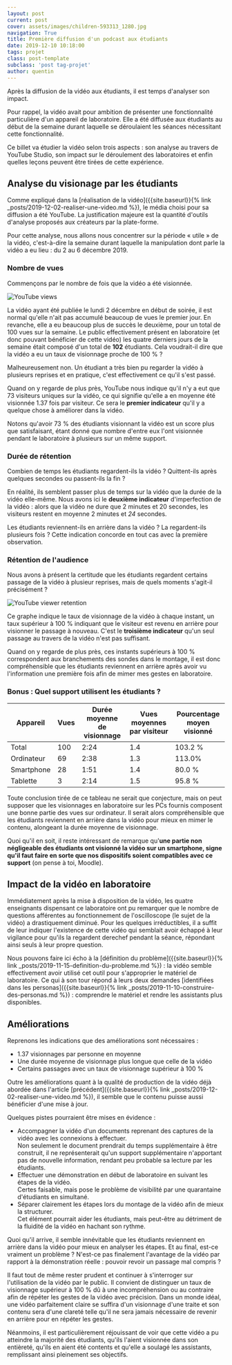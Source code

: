 ```yaml
---
layout: post
current: post
cover: assets/images/children-593313_1280.jpg
navigation: True
title: Première diffusion d'un podcast aux étudiants
date: 2019-12-10 10:18:00
tags: projet
class: post-template
subclass: 'post tag-projet'
author: quentin
---
```

Après la diffusion de la vidéo aux étudiants, il est temps d'analyser son impact.

Pour rappel, la vidéo avait pour ambition de présenter une fonctionnalité particulière d'un appareil de laboratoire.
Elle a été diffusée aux étudiants au début de la semaine durant laquelle se déroulaient les séances nécessitant cette fonctionnalité.

Ce billet va étudier la vidéo selon trois aspects : son analyse au travers de YouTube Studio, son impact sur le déroulement des laboratoires et enfin quelles leçons peuvent être tirées de cette expérience.

## Analyse du visionage par les étudiants
Comme expliqué dans la [réalisation de la vidéo]({{site.baseurl}}{% link _posts/2019-12-02-realiser-une-video.md %}), le média choisi pour sa diffusion a été YouTube.
La justification majeure est la quantité d'outils d'analyse proposés aux créateurs par la plate-forme.

Pour cette analyse, nous allons nous concentrer sur la période « utile » de la vidéo, c'est-à-dire la semaine durant laquelle la manipulation dont parle la vidéo a eu lieu : du 2 au 6 décembre 2019.

### Nombre de vues
Commençons par le nombre de fois que la vidéo a été visionnée.

![YouTube views](assets/images/YouTube-analytics/views.png)

La vidéo ayant été publiée le lundi 2 décembre en début de soirée, il est normal qu'elle n'ait pas accumulé beaucoup de vues le premier jour.
En revanche, elle a eu beaucoup plus de succès le deuxième, pour un total de 100 vues sur la semaine.
Le public effectivement présent en laboratoire (et donc pouvant bénéficier de cette vidéo) les quatre derniers jours de la semaine était composé d'un total de **102** étudiants.
Cela voudrait-il dire que la vidéo a eu un taux de visionnage proche de 100 % ?

Malheureusement non.
Un étudiant a très bien pu regarder la vidéo à plusieurs reprises et en pratique, c'est effectivement ce qu'il s'est passé.

Quand on y regarde de plus près, YouTube nous indique qu'il n'y a eut que 73 visiteurs uniques sur la vidéo, ce qui signifie qu'elle a en moyenne été visionnée 1.37 fois par visiteur.
Ce sera le **premier indicateur** qu'il y a quelque chose à améliorer dans la vidéo.

Notons qu'avoir 73 % des étudiants visionnant la vidéo est un score plus que satisfaisant, étant donné que nombre d'entre eux l'ont visionnée pendant le laboratoire à plusieurs sur un même support.

### Durée de rétention
Combien de temps les étudiants regardent-ils la vidéo ? Quittent-ils après quelques secondes ou passent-ils la fin ?

En réalité, ils semblent passer plus de temps sur la vidéo que la durée de la vidéo elle-même.
Nous avons ici le **deuxième indicateur** d'imperfection de la vidéo : alors que la vidéo ne dure que 2 minutes et 20 secondes, les visiteurs restent en moyenne 2 minutes et *24* secondes.

Les étudiants reviennent-ils en arrière dans la vidéo ? La regardent-ils plusieurs fois ?
Cette indication concorde en tout cas avec la première observation.

### Rétention de l'audience
Nous avons à présent la certitude que les étudiants regardent certains passage de la vidéo à plusieur reprises, mais de quels moments s'agit-il précisément ?

![YouTube viewer retention](assets/images/YouTube-analytics/retention.png)

Ce graphe indique le taux de visionnage de la vidéo à chaque instant, un taux supérieur à 100 % indiquant que le visiteur est revenu en arrière pour visionner le passage à nouveau.
C'est le **troisième indicateur** qu'un seul passage au travers de la vidéo n'est pas suffisant.

Quand on y regarde de plus près, ces instants supérieurs à 100 % correspondent aux branchements des sondes dans le montage, il est donc compréhensible que les étudiants reviennent en arrière après avoir vu l'information une première fois afin de mimer mes gestes en laboratoire.

### Bonus : Quel support utilisent les étudiants ?

| Appareil | Vues | Durée moyenne de visionnage | Vues moyennes par visiteur | Pourcentage moyen visionné |
|----------|------|-----------------------------|----------------------------|----------------------------|
|Total | 100 | 2:24 | 1.4 | 103.2 % |
|Ordinateur | 69 | 2:38 | 1.3 | 113.0% |
|Smartphone | 28 | 1:51 | 1.4 | 80.0 % |
| Tablette | 3 | 2:14 | 1.5 | 95.8 % |

Toute conclusion tirée de ce tableau ne serait que conjecture, mais on peut supposer que les visionnages en laboratoire sur les PCs fournis composent une bonne partie des vues sur ordinateur.
Il serait alors compréhensible que les étudiants reviennent en arrière dans la vidéo pour mieux en mimer le contenu, alongeant la durée moyenne de visionnage.

Quoi qu'il en soit, il reste intéressant de remarque qu'**une partie non négligeable des étudiants ont visionné la vidéo sur un smartphone, signe qu'il faut faire en sorte que nos dispositifs soient compatibles avec ce support** (on pense à toi, Moodle).



## Impact de la vidéo en laboratoire
Immédiatement après la mise à disposition de la vidéo, les quatre enseignants dispensant ce laboratoire ont pu remarquer que le nombre de questions afférentes au fonctionnement de l'oscilloscope (le sujet de la vidéo) a drastiquement diminué.
Pour les quelques irréductibles, il a suffit de leur indiquer l'existence de cette vidéo qui semblait avoir échappé à leur vigilance pour qu'ils la regardent derechef pendant la séance, répondant ainsi seuls à leur propre question.

Nous pouvons faire ici écho à la [définition du problème]({{site.baseurl}}{% link _posts/2019-11-15-definition-du-probleme.md %}) : la vidéo semble effectivement avoir utilisé cet outil pour s'approprier le matériel de laboratoire.
Ce qui à son tour répond à leurs deux demandes [identifiées dans les personas]({{site.baseurl}}{% link _posts/2019-11-10-construire-des-personas.md %}) : comprendre le matériel et rendre les assistants plus disponibles.


## Améliorations
Reprenons les indications que des améliorations sont nécessaires :

- 1.37 visionnages par personne en moyenne
- Une durée moyenne de visionnage plus longue que celle de la vidéo
- Certains passages avec un taux de visionnage supérieur à 100 %

Outre les améliorations quant à la qualité de production de la vidéo déjà abordée dans l'article [précédent]({{site.baseurl}}{% link _posts/2019-12-02-realiser-une-video.md %}), il semble que le contenu puisse aussi bénéficier d'une mise à jour.

Quelques pistes pourraient être mises en évidence :
- Accompagner la vidéo d'un documents reprenant des captures de la vidéo avec les connexions à effectuer.  
Non seulement le document prendrait du temps supplémentaire à être construit, il ne représenterait qu'un support supplémentaire n'apportant pas de nouvelle information, rendant peu probable sa lecture par les étudiants.
- Effectuer une démonstration en début de laboratoire en suivant les étapes de la vidéo.  
Certes faisable, mais pose le problème de visibilité par une quarantaine d'étudiants en simultané.
- Séparer clairement les étapes lors du montage de la vidéo afin de mieux la structurer.  
Cet élément pourrait aider les étudiants, mais peut-être au détriment de la fluidité de la vidéo en hachant son rythme.

Quoi qu'il arrive, il semble innévitable que les étudiants reviennent en arrière dans la vidéo pour mieux en analyser les étapes.
Et au final, est-ce vraiment un problème ? N'est-ce pas finalement l'avantage de la vidéo par rapport à la démonstration réelle : pouvoir revoir un passage mal compris ?

Il faut tout de même rester prudent et continuer à s'interroger sur l'utilisation de la vidéo par le public. Il convient de distinguer un taux de visionnage supérieur à 100 % dû à une incompréhension ou au contraire afin de répéter les gestes de la vidéo avec précision.
Dans un monde idéal, une vidéo parfaitement claire se suffira d'un visionnage d'une traite et son contenu sera d'une clareté telle qu'il ne sera jamais nécessaire de revenir en arrière pour en répéter les gestes.

Néanmoins, il est particulièrement réjouissant de voir que cette vidéo a pu atteindre la majorité des étudiants, qu'ils l'aient visionnée dans son entièreté, qu'ils en aient été contents et qu'elle a soulagé les assistants, remplissant ainsi pleinement ses objectifs.